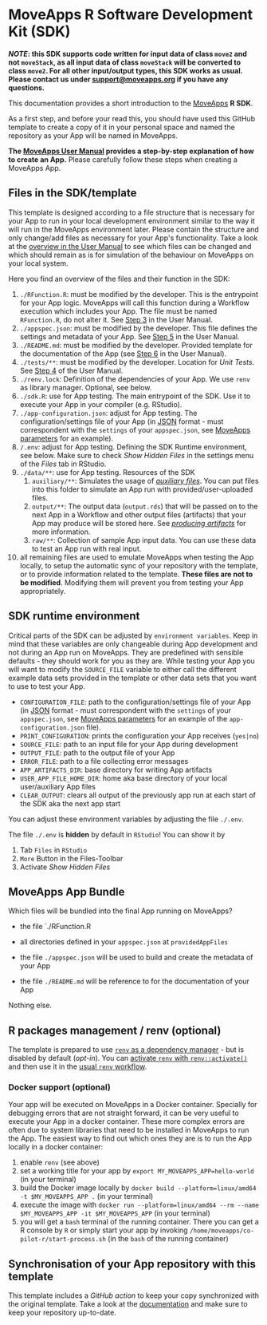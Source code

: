 # MoveApps R Software Development Kit (SDK)

***NOTE*: this SDK supports code written for input data of class `move2` and not `moveStack`, as all input data of class `moveStack` will be converted to class `move2`. For all other input/output types, this SDK works as usual. Please contact us under support@moveapps.org if you have any questions.**

This documentation provides a short introduction to the [MoveApps](https://www.moveapps.org) **R SDK**.

As a first step, and before your read this, you should have used this GitHub template to create a copy of it in your personal space and named the repository as your App will be named in MoveApps.

**The [MoveApps User Manual](https://docs.moveapps.org/#/create_app) provides a step-by-step explanation of how to create an App.** Please carefully follow these steps when creating a MoveApps App.


## Files in the SDK/template

This template is designed according to a file structure that is necessary for your App to run in your local development environment similar to the way it will run in the MoveApps environment later. Please contain the structure and only change/add files as necessary for your App's functionality. Take a look at the [overview in the User Manual](https://docs.moveapps.org/#/create_app) to see which files can be changed and which should remain as is for simulation of the behaviour on MoveApps on your local system.

Here you find an overview of the files and their function in the SDK:

1. `./RFunction.R`: must be modified by the developer. This is the entrypoint for your App logic. MoveApps will call this function during a Workflow execution which includes your App. The file must be named `RFunction.R`, do not alter it. See [Step 3](https://docs.moveapps.org/#/create_app#step-3-develop-the-app-code-locally-within-the-template) in the User Manual.
1. `./appspec.json`: must be modified by the developer. This file defines the settings and metadata of your App. See [Step 5](https://docs.moveapps.org/#/create_app#step-5-write-app-specifications) in the User Manual.
1. `./README.md`: must be modified by the developer. Provided template for the documentation of the App (see [Step 6](https://docs.moveapps.org/#/create_app#step-6-write-a-documentation-file) in the User Manual).
1. `./tests/**`: must be modified by the developer. Location for *Unit Tests*. See [Step 4](https://docs.moveapps.org/#/create_app#=step-4-test-your-app-locally) of the User Manual.
1. `./renv.lock`: Definition of the dependencies of your App. We use `renv` as library manager. Optional, see below.
1. `./sdk.R`: use for App testing. The main entrypoint of the SDK. Use it to execute your App in your compiler (e.g. RStudio).
1. `./app-configuration.json`: adjust for App testing. The configuration/settings file of your App (in [JSON](https://www.w3schools.com/js/js_json_intro.asp) format - must correspondent with the `settings` of your `appspec.json`, see [MoveApps parameters](https://docs.moveapps.org/#/copilot-r-sdk.md#moveapps-parameters) for an example).
1. `/.env`: adjust for App testing. Defining the SDK Runtime environment, see below. Make sure to check _Show Hidden Files_ in the settings menu of the _Files_ tab in RStudio.
1. `./data/**`: use for App testing. Resources of the SDK
   1. `auxiliary/**`: Simulates the usage of [*auxiliary files*](https://docs.moveapps.org/#/auxiliary). You can put files into this folder to simulate an App run with provided/user-uploaded files. 
   1. `output/**`: The output data (`output.rds`) that will be passed on to the next App in a Workflow and other output files (artifacts) that your App may produce will be stored here. See [*producing artifacts*](https://docs.moveapps.org/#/copilot-r-sdk?id=producing-artefacts) for more information.
   1. `raw/**`: Collection of sample App input data. You can use these data to test an App run with real input.
1. all remaining files are used to emulate MoveApps when testing the App locally, to setup the automatic sync of your repository with the template, or to provide information related to the template. **These files are not to be modified**. Modifying them will prevent you from testing your App appropriately. 

## SDK runtime environment

Critical parts of the SDK can be adjusted by `environment variables`. Keep in mind that these variables are only changeable during App development and not during an App run on MoveApps. They are predefined with sensible defaults - they should work for you as they are. While testing your App you will want to modify the `SOURCE_FILE` variable to either call the different example data sets provided in the template or other data sets that you want to use to test your App.

- `CONFIGURATION_FILE`: path to the configuration/settings file of your App (in [JSON](https://www.w3schools.com/js/js_json_intro.asp) format - must correspondent with the `settings` of your `appspec.json`, see [MoveApps parameters](https://docs.moveapps.org/#/copilot-r-sdk.md#moveapps-parameters) for an example of the `app-configuration.json` file).
- `PRINT_CONFIGURATION`: prints the configuration your App receives (`yes|no`)
- `SOURCE_FILE`: path to an input file for your App during development
- `OUTPUT_FILE`: path to the output file of your App
- `ERROR_FILE`: path to a file collecting error messages
- `APP_ARTIFACTS_DIR`: base directory for writing App artifacts
- `USER_APP_FILE_HOME_DIR`: home aka base directory of your local user/auxiliary App files
- `CLEAR_OUTPUT`: clears all output of the previously app run at each start of the SDK aka the next app start

You can adjust these environment variables by adjusting the file `./.env`.

The file `./.env` is **hidden** by default in `RStudio`! You can show it by

1. Tab `Files` in `RStudio`
1. `More` Button in the Files-Toolbar
1. Activate _Show Hidden Files_

## MoveApps App Bundle

Which files will be bundled into the final App running on MoveApps?

- the file `./RFunction.R
- all directories defined in your `appspec.json` at `providedAppFiles`

- the file `./appspec.json` will be used to build and create the metadata of your App
- the file `./README.md` will be reference to for the documentation of your App

Nothing else.


## R packages management / renv (optional)

The template is prepared to use [`renv` as a dependency manager](https://rstudio.github.io/renv/articles/renv.html) - but is disabled by default (_opt-in_).
You can [activate `renv` with `renv::activate()`](https://rstudio.github.io/renv/articles/renv.html#uninstalling-renv) and then use it in the [usual `renv` workflow](https://rstudio.github.io/renv/articles/renv.html#workflow).


### Docker support (optional)

Your app will be executed on MoveApps in a Docker container. Specially for debugging errors that are not straight forward, it can be very useful to execute your App in a docker container. These more complex errors are often due to system libraries that need to be installed in MoveApps to run the App. The easiest way to find out which ones they are is to run the App locally in a docker container:


1. enable `renv` (see above)
1. set a working title for your app by `export MY_MOVEAPPS_APP=hello-world` (in your terminal)
1. build the Docker image locally by `docker build --platform=linux/amd64 -t $MY_MOVEAPPS_APP .` (in your terminal)
1. execute the image with `docker run --platform=linux/amd64 --rm --name $MY_MOVEAPPS_APP -it $MY_MOVEAPPS_APP` (in your terminal)
1. you will get a `bash` terminal of the running container. There you can get a R console by `R` or simply start your app by invoking `/home/moveapps/co-pilot-r/start-process.sh` (in the `bash` of the running container)


## Synchronisation of your App repository with this template

This template includes a _GitHub action_ to keep your copy synchronized with the original template. Take a look at the [documentation](https://docs.moveapps.org/#/manage_Rapp_github?id=keep-your-repositories-up-to-date-sync-with-templates) and make sure to keep your repository up-to-date.
